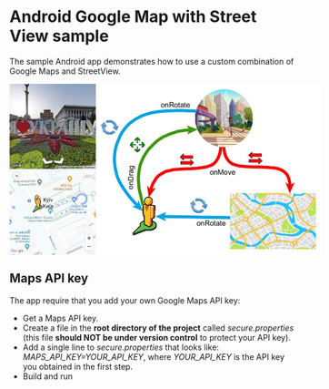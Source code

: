 # Android Google Map with Street View sample
The sample Android app demonstrates how to use a custom combination of Google Maps and StreetView.

<div style="align: center; display: flex;">
  <img src="/img/screenshot.jpg" style="height: 300px;"/>
  <img src="/img/interactions.jpg" style="height: 300px;"/>
</div>

## Maps API key
The app require that you add your own Google Maps API key:
* Get a Maps API key.
* Create a file in the **root directory of the project** called _secure.properties_ (this file **should NOT be under version control** to protect your API key).
* Add a single line to _secure.properties_ that looks like: _MAPS_API_KEY=YOUR_API_KEY_, where _YOUR_API_KEY_ is the API key you obtained in the first step.
* Build and run

